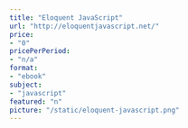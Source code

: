 ```yaml
---
title: "Eloquent JavaScript"
url: "http://eloquentjavascript.net/"
price: 
- "0"
pricePerPeriod: 
- "n/a"
format: 
- "ebook"
subject: 
- "javascript"
featured: "n"
picture: "/static/eloquent-javascript.png"
---
```

